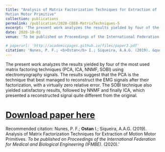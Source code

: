 ```yaml
---
title: "Analysis of Matrix Factorization Techniques for Extraction of
Motion Motor Primitive"
collection: publications
permalink: /publication/2020-CBEB-MatrixTechniques-5
excerpt: 'The present work analyzes the results yielded by four of the most used matrix factoring techniques (PCA, ICA, NNMF, SOBI) using electromyography signals. The results suggest that the PCA is the technique that best managed to reconstruct the EMG signals after their factorization, with a virtually zero relative error. The SOBI technique also yielded satisfactory results, followed by NNMF and finally ICA, which presented a reconstructed signal quite different from the original.'
date: 2020-10-01
venue: 'To be published on Proceedings of the International Federation for Medical and Biological Engineering (IFMBE)'

# paperurl: 'http://academicpages.github.io/files/paper3.pdf'
citation: 'Nunes, P. F.; <b>Ostan</b> I.; Siqueira, A.A.G. (2019). &quot;Analysis of Matrix Factorization Techniques for Extraction of Motion Motor Primitives.&quot; <i>To be published on Proceedings of the International Federation for Medical and Biological Engineering (IFMBE)</i>. (2020).'
---
```

The present work analyzes the results yielded by four of the most used matrix factoring techniques (PCA, ICA, NNMF, SOBI) using electromyography signals. The results suggest that the PCA is the technique that best managed to reconstruct the EMG signals after their factorization, with a virtually zero relative error. The SOBI technique also yielded satisfactory results, followed by NNMF and finally ICA, which presented a reconstructed signal quite different from the original.

# [Download paper here](http://academicpages.github.io/files/paper3.pdf)

Recommended citation: Nunes, P. F.; <b>Ostan</b> I.; Siqueira, A.A.G. (2019). Analysis of Matrix Factorization Techniques for Extraction of Motion Motor Primitives. <i>To be published on Proceedings of the International Federation for Medical and Biological Engineering (IFMBE)</i>. (2020).'
